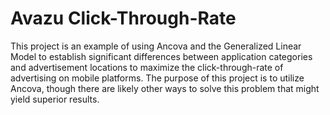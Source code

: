 # Avazu Click-Through-Rate

This project is an example of using Ancova and the Generalized Linear Model to establish significant differences between application categories and advertisement locations to maximize the click-through-rate of advertising on mobile platforms. The purpose of this project is to utilize Ancova, though there are likely other ways to solve this problem that might yield superior results. 

[View as Markdown]: (https://github.com/cbagg/avazu_click_through/blob/master/Avazu_Click_Through_Rate_Analysis.md)
[View as PDF]: (https://github.com/cbagg/avazu_click_through/raw/master/Avazu_Click_Through_Rate_Analysis.pdf)
